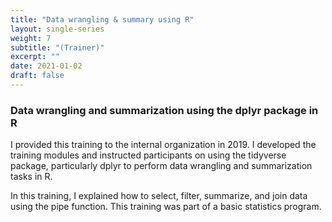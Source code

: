 ```yaml
---
title: "Data wrangling & summary using R"
layout: single-series
weight: 7
subtitle: "(Trainer)"
excerpt: ""
date: 2021-01-02
draft: false
---
```


### Data wrangling and summarization using the dplyr package in R
I provided this training to the internal organization in 2019. I developed the training modules and instructed participants on using the tidyverse package, particularly dplyr to perform data wrangling and summarization tasks in R.

In this training, I explained how to select, filter, summarize, and join data using the pipe function. This training was part of a basic statistics program.
